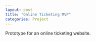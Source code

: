 ```yaml
---
layout: post
title: "Online Ticketing MVP"
categories: Project
---
```


Prototype for an online ticketing website.